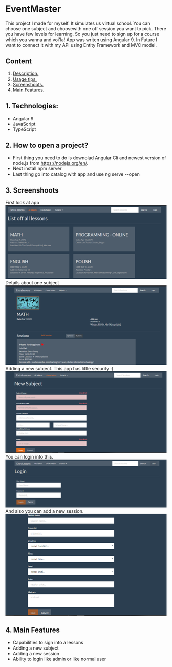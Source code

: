 # EventMaster

This project I made for myself. It simulates us virtual school. You can choose one subject and choosewith one off session you want to pick. There you have few levels for learning. So you just need to sign up for a course which you wanna and voi'la!
App was writen using Angular 9. In Future I want to connect it with my API using Entity Framework and MVC model.
## Content
1. [ Description. ](#tech)
2. [ Usage tips. ](#open)
3. [ Screenshoots. ](#ss)
4. [ Main Features. ](#main)


<a name="tech"></a>
## 1. Technologies:

* Angular 9
* JavaScript
* TypeScript

<a name="open"></a>
## 2. How to open a project?

* First thing you need to do is downolad Angular Cli and newest version of node.js from https://nodejs.org/en/.
* Next install npm server
* Last thing go into catalog with app and use ng serve --open

<a name="ss"></a>
## 3. Screenshoots

First look at app
![ss](./ss/no.1.PNG)
Details about one subject
![ss](./ss/no.2.PNG)
Adding a new subject. This app has little security :).
![ss](./ss/no.3.PNG)
You can login into this.
![ss](./ss/no.4.PNG)
And also you can add a new session.
![ss](./ss/no.5.PNG)

## 4. Main Features
* Capabilities to sign into a lessons
* Adding a new subject 
* Adding a new session
* Ability to login like admin or like normal user

